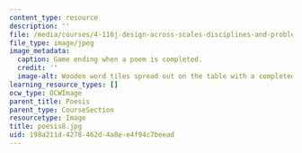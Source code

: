 ```yaml
---
content_type: resource
description: ''
file: /media/courses/4-110j-design-across-scales-disciplines-and-problem-contexts-spring-2013/198a211d4278462d4a8ee4f94c7beead_poesis8.jpg
file_type: image/jpeg
image_metadata:
  caption: Game ending when a poem is completed.
  credit: ''
  image-alt: Wooden word tiles spread out on the table with a completed poem.
learning_resource_types: []
ocw_type: OCWImage
parent_title: Poesis
parent_type: CourseSection
resourcetype: Image
title: poesis8.jpg
uid: 198a211d-4278-462d-4a8e-e4f94c7beead
---
```

